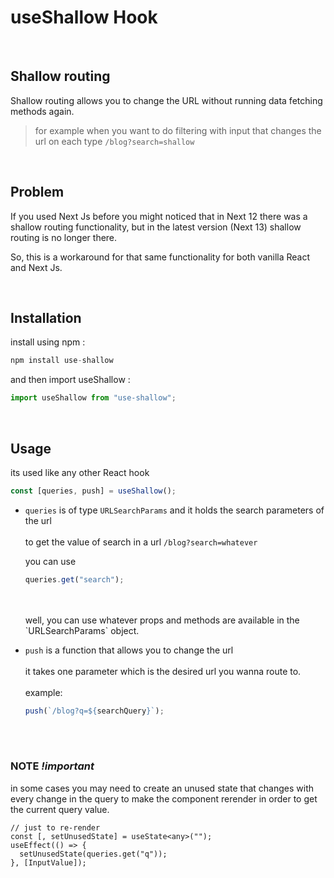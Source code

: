 # useShallow Hook

<br />

## Shallow routing

Shallow routing allows you to change the URL without running data fetching methods again.

> for example when you want to do filtering with input that changes the url on each type `/blog?search=shallow`

<br />

## Problem

If you used Next Js before you might noticed that in Next 12 there was a shallow routing functionality, but in the latest version (Next 13) shallow routing is no longer there.

So, this is a workaround for that same functionality for both vanilla React and Next Js.

<br />

## Installation

install using npm : <br />

```ts
npm install use-shallow
```

and then import useShallow : <br />

```ts
import useShallow from "use-shallow";
```

<br />

## Usage

its used like any other React hook

```ts
const [queries, push] = useShallow();
```

- `queries` is of type `URLSearchParams`
  and it holds the search parameters of the url
  <br />
  <br />
  to get the value of search in a url `/blog?search=whatever`
  <br />

  you can use

  ```ts
  queries.get("search");
  ```

  <br />
  <br />
  well, you can use whatever props and methods are available in the `URLSearchParams` object.

  <br />

- `push` is a function that allows you to change the url
  <br />
  <br />
  it takes one parameter which is the desired url you wanna route to.
  <br />
  <br />
  example:
  ```ts
  push(`/blog?q=${searchQuery}`);
  ```

<br />
<br />

### NOTE _!important_

in some cases you may need to create an unused state that changes with every change in the query to make the component rerender in order to get the current query value.

```tsx
// just to re-render
const [, setUnusedState] = useState<any>("");
useEffect(() => {
  setUnusedState(queries.get("q"));
}, [InputValue]);
```
